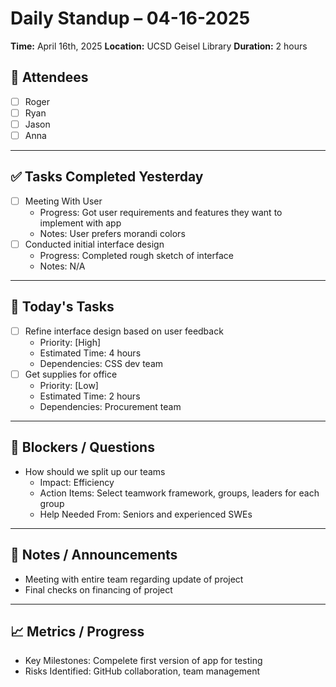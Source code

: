 # Daily Standup – 04-16-2025

**Time:** April 16th, 2025
**Location:** UCSD Geisel Library
**Duration:** 2 hours

## 👥 Attendees
- [ ] Roger
- [ ] Ryan
- [ ] Jason
- [ ] Anna

---

## ✅ Tasks Completed Yesterday
- [ ] Meeting With User
  - Progress: Got user requirements and features they want to implement with app
  - Notes: User prefers morandi colors
- [ ] Conducted initial interface design
  - Progress: Completed rough sketch of interface
  - Notes: N/A

---

## 🎯 Today's Tasks
- [ ] Refine interface design based on user feedback
  - Priority: [High]
  - Estimated Time: 4 hours
  - Dependencies: CSS dev team
- [ ] Get supplies for office
  - Priority: [Low]
  - Estimated Time: 2 hours
  - Dependencies: Procurement team

---

## 🚧 Blockers / Questions
- How should we split up our teams
  - Impact: Efficiency
  - Action Items: Select teamwork framework, groups, leaders for each group
  - Help Needed From: Seniors and experienced SWEs

---

## 📌 Notes / Announcements
- Meeting with entire team regarding update of project
- Final checks on financing of project

---

## 📈 Metrics / Progress
- Key Milestones: Compelete first version of app for testing
- Risks Identified: GitHub collaboration, team management